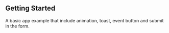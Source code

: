 ## Getting Started
A basic app example that include animation, toast, event button and submit in the form.

